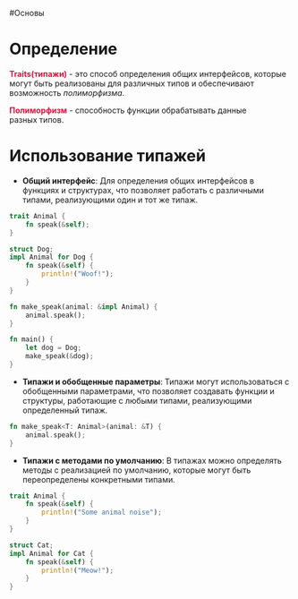 #Основы 

# Определение
<span style="color:crimson"><b>Traits(типажи)</b></span> - это способ определения общих интерфейсов, которые могут быть реализованы для различных типов и обеспечивают возможность *полиморфизма*.

<span style="color:crimson"><b>Полиморфизм</b></span> - способность функции обрабатывать данные разных типов.

# Использование типажей
* **Общий интерфейс**: Для определения общих интерфейсов в функциях и структурах, что позволяет работать с различными типами, реализующими один и тот же типаж.
```rust
trait Animal {
	fn speak(&self); 
}

struct Dog;
impl Animal for Dog {
	fn speak(&self) {
		println!("Woof!"); 
	} 
}

fn make_speak(animal: &impl Animal) {
	animal.speak(); 
}

fn main() {
	let dog = Dog;
	make_speak(&dog); 
}
```

* **Типажи и обобщенные параметры**: Типажи могут использоваться с обобщенными параметрами, что позволяет создавать функции и структуры, работающие с любыми типами, реализующими определенный типаж.
```rust
fn make_speak<T: Animal>(animal: &T) {
	animal.speak(); 
}
```

* **Типажи с методами по умолчанию**: В типажах можно определять методы с реализацией по умолчанию, которые могут быть переопределены конкретными типами.
```rust
trait Animal {
	fn speak(&self) {
		println!("Some animal noise"); 
	}
}

struct Cat; 
impl Animal for Cat {
	fn speak(&self) {
		println!("Meow!"); 
	}
} 
```
